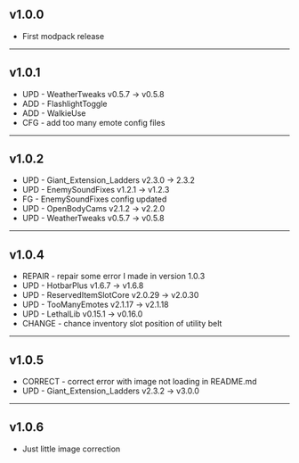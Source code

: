 ## v1.0.0
- First modpack release
---

## v1.0.1
- UPD - WeatherTweaks v0.5.7 -> v0.5.8
- ADD - FlashlightToggle
- ADD - WalkieUse
- CFG - add too many emote config files
---

## v1.0.2
- UPD - Giant_Extension_Ladders v2.3.0 -> 2.3.2
- UPD - EnemySoundFixes v1.2.1 -> v1.2.3
- FG - EnemySoundFixes config updated
- UPD - OpenBodyCams v2.1.2 -> v2.2.0
- UPD - WeatherTweaks v0.5.7 -> v0.5.8
---

## v1.0.4
- REPAIR - repair some error I made in version 1.0.3
- UPD - HotbarPlus v1.6.7 -> v1.6.8
- UPD - ReservedItemSlotCore v2.0.29 -> v2.0.30
- UPD - TooManyEmotes v2.1.17 -> v2.1.18
- UPD - LethalLib v0.15.1 -> v0.16.0
- CHANGE - chance inventory slot position of utility belt
---

## v1.0.5
- CORRECT - correct error with image not loading in README.md
- UPD - Giant_Extension_Ladders v2.3.2 -> v3.0.0
---

## v1.0.6
- Just little image correction